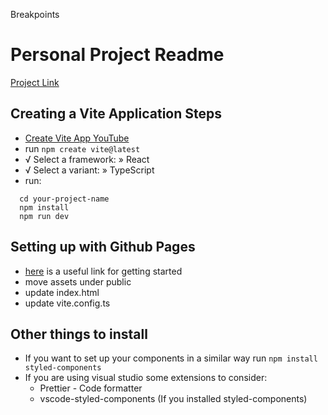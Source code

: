Breakpoints

# Personal Project Readme
[Project Link](https://kyleighdisil.github.io/personal_project/)

## Creating a Vite Application Steps

- [Create Vite App YouTube](https://www.youtube.com/watch?v=uEEj2c3_ydg)
- run `npm create vite@latest`
- √ Select a framework: » React
- √ Select a variant: » TypeScript
- run:

```
  cd your-project-name
  npm install
  npm run dev
```

## Setting up with Github Pages

- [here](https://vitejs.dev/guide/static-deploy#deploying-a-static-site) is a useful link for getting started
- move assets under public
- update index.html
- update vite.config.ts

## Other things to install

- If you want to set up your components in a similar way run `npm install styled-components`
- If you are using visual studio some extensions to consider:
  - Prettier - Code formatter
  - vscode-styled-components (If you installed styled-components)
